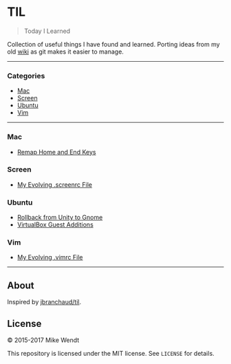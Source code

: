 # TIL
> Today I Learned

Collection of useful things I have found and learned. Porting ideas 
from my old [wiki](http://wiki.mikewendt.net) as git makes it easier 
to manage.

---

### Categories

* [Mac](#mac)
* [Screen](#screen)
* [Ubuntu](#ubuntu)
* [Vim](#vim)

---

### Mac

- [Remap Home and End Keys](mac/remap-home-and-end-keys.md)

### Screen

- [My Evolving .screenrc File](screen/.screenrc)

### Ubuntu

- [Rollback from Unity to Gnome](ubuntu/rollback-from-unity-to-gnome.md)
- [VirtualBox Guest Additions](ubuntu/virtualbox-guest-additions.md)

### Vim

- [My Evolving .vimrc File](vim/.vimrc)

---

## About

Inspired by [jbranchaud/til](https://github.com/jbranchaud/til).

## License

&copy; 2015-2017 Mike Wendt

This repository is licensed under the MIT license. See `LICENSE` for
details.
